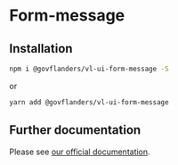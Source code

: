 # Form-message
## Installation
```bash
npm i @govflanders/vl-ui-form-message -S
```
or
```bash
yarn add @govflanders/vl-ui-form-message
```
## Further documentation
Please see [our official documentation](https://overheid.vlaanderen.be/webuniversum/v3/search?q=vl-ui-form-message).
